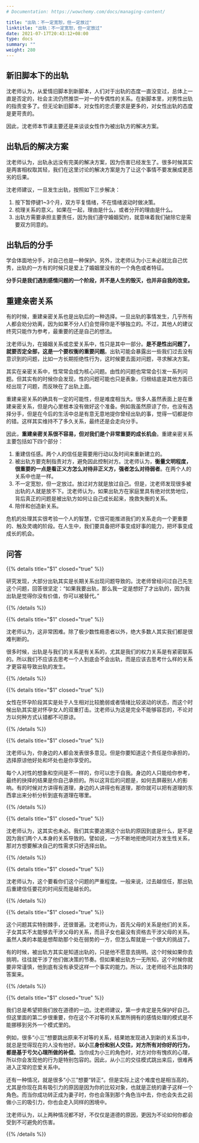 ```yaml
---
# Documentation: https://wowchemy.com/docs/managing-content/

title: "出轨：不一定宽恕，但一定放过"
linktitle: "出轨：不一定宽恕，但一定放过"
date: 2021-07-17T20:43:12+08:00
type: docs
summary: ""
weight: 280
---
```


<!--more-->

## 新旧脚本下的出轨

沈老师认为，从爱情旧脚本到新脚本，人们对于出轨的态度一直没变过，总体上一直是否定的，社会主流仍然推崇一对一的专偶性的关系。在新脚本里，对男性出轨的指责变多了。但无论新旧脚本，对女性的忠贞要求是更多的，对女性出轨的态度是更苛责的。

因此，沈老师本节课主要还是来谈谈女性作为被出轨方的解决方案。

## 出轨后的解决方案

沈老师认为，出轨永远没有完美的解决方案，因为伤害已经发生了。很多时候其实是两害相权取其轻，我们在这里讨论的解决方案是为了让这个事情不要发展成更恶劣的后果。

沈老师建议，一旦发生出轨，按照如下三步解决：

1. 按下暂停键1~3个月，双方平复情绪，不在情绪波动时做决策。
2. 梳理关系的意义。如果在一起，理由是什么，或者分开的理由是什么。
3. 出轨方需要承担主要责任，因为我们遵守婚姻契约，就意味着我们破除它是需要双方同意的。

## 出轨后的分手

学会体面地分手，对自己也是一种保护。另外，沈老师认为小三未必就比自己优秀，出轨的一方有的时候只是爱上了婚姻里没有的一个角色或者特征。

**分手只是我们遇到感情问题的一个阶段，并不是人生的毁灭，也并非自我的改变。**

## 重建亲密关系

有的时候，重建亲密关系也是出轨后的一种选择。一旦出轨的事情发生，几乎所有人都会劝分劝离，因为如果不分人们会觉得你是不够独立的。不过，其他人的建议终究只能作为参考，最重要的还是自己的想法。

沈老师认为，在婚姻关系或恋爱关系中，性只是其中一部分。**是不是性出问题了，就要否定全部，这是一个要权衡的重要问题**。出轨可能会暴露出一些我们过去没有意识到的问题，比如一方长期拒绝性行为，这时候要去面对问题，寻求解决方案。

其实在亲密关系中，性常常会成为核心问题。由性的问题也常常会引发一系列问题。但其实有的时候你会发现，性的问题可能也只是表象，归根结底是其他方面已经出现了问题，而反映在了出轨上面。

重建亲密关系的确具有一定的可能性，但是难度相当大。很多人虽然表面上是在重建亲密关系，但是内心里根本没有做好这个准备。例如我虽然原谅了你，也没有选择分手，但是在今后的生活中总是有意无意地提你曾经出轨的事，觉得一切都是你的错。这样其实维持不了多久关系，最终还是会走向分手。

因此，**重建亲密关系很不容易，但对我们是个非常重要的成长机会**。重建亲密关系主要包括如下四个部分：

1. 重建信任感。两个人的信任是需要用行动以及时间来重新建立的。
2. 被出轨方要克制指责对方，避免因此控制对方。沈老师认为，**衡量文明程度，很重要的一点是看正义方怎么对待非正义方，强者怎么对待弱者**。在两个人的关系中也是一样。
3. 不一定宽恕，但一定放过。放过对方就是放过自己。但是，沈老师发现很多被出轨的人就是放不下。沈老师认为，如果出轨方在家庭里具有绝对优势地位，背后真正的问题是被出轨方如何让自己成长起来，挽救失衡的关系。
4. 陪伴和创造新关系。

危机的处理其实很考验一个人的智慧，它很可能推进我们的关系走向一个更重要的、触及灵魂的阶段。在人生中，我们要具备把坏事变成好事的能力，把坏事变成成长的机会。

## 问答

{{% details title="$1" closed="true" %}}

研究发现，大部分出轨其实是长期关系出现问题导致的。沈老师曾经问过自己先生这个问题，回答很坚定：“如果我要出轨，那么我一定是想好了才出轨的，因为我出轨是觉得你没有价值，你可以被替代。”

{{% /details %}}

{{% details title="$1" closed="true" %}}

沈老师认为，这非常困难。除了极少数性瘾患者以外，绝大多数人其实我们都是很难判断的。

很多时候，出轨是与我们的关系是有关系的，尤其是我们的权力关系是有紧密联系的。所以我们不应该去思考一个人到底会不会出轨，而是应该去思考什么样的关系才更容易导致出轨的发生。

{{% /details %}}

{{% details title="$1" closed="true" %}}

女性在怀孕阶段其实是处于人生相对比较脆弱或者情绪比较波动的状态，而这个时候出轨其实是对怀孕女人的双重打击。沈老师认为这是完全不能够容忍的，不论对方以何种方式认错都不可原谅。

{{% /details %}}

{{% details title="$1" closed="true" %}}

沈老师认为，你身边的人都会发表很多意见。但是你要知道这个责任是你承担的，选择原谅他好处和坏处也是你享受的。

每个人对性的想象和空间是不一样的，你可以忠于自我。身边的人只能给你参考，最终的抉择的结果是你自己承担的。所以这背后的问题是，如何去屏蔽别人的影响。有的时候对方讲得有道理，身边的人讲得也有道理，那你就可以把有道理的东西拿出来分析分析到底有道理在哪里。

{{% /details %}}

{{% details title="$1" closed="true" %}}

沈老师认为，这其实也未必。我们其实要追溯这个出轨的原因到底是什么，是不是因为我们两个人本身的关系导致的。譬如说，一方不断地拒绝同对方发生性关系，那对方想要解决自己的性需求只好选择出轨。

{{% /details %}}

{{% details title="$1" closed="true" %}}

沈老师认为，这个要看你们这个问题的严重程度。一般来说，过去越信任，那出轨后重建信任要花的时间反而是越长的。

{{% /details %}}

{{% details title="$1" closed="true" %}}

这个问题其实特别棘手，还很普遍。沈老师认为，首先父母的关系是他们的关系，子女其实不太能够去干涉父母的关系，而且子女也最没有资格去干涉父母的关系。虽然人类的本能是想帮助那个处在弱势的一方，但怎么帮就是一个很大的挑战了。

有的时候，被出轨方其实是知道出轨的，只是他不愿意去挑明。这个时候如果你去挑明，往往就干涉了他们做决策的节奏。但如果被出轨方一无所知，这个时候你就要非常谨慎，他到底有没有承受这样一个事实的能力。所以，沈老师给不出具体的答案来。

{{% /details %}}

{{% details title="$1" closed="true" %}}

我们总是希望把我们放在道德的一边。沈老师建议，第一步肯定是先保护好自己。但这里面的第二步很重要，你在这个不对等的关系里所拥有的感情处理的模式是不能挪移到另外一个模式里的。

例如，很多“小三”想要跳出原来不对等的关系，结果她发现进入到新的关系当中，就总是觉得现在的人没有他好。**以小三身份和别人交往，对方所有对你好的行为，都是基于亏欠心理所做的补偿**。当你成为小三的角色时，对方对你有愧疚的心理，所以你会发现他的行为是特别包容的。因此，从小三的交往模式跳出来后，很难再进入正常的恋爱关系中。

还有一种情况，就是很多“小三”想要“转正”。但是实际上这个难度也是相当高的，尤其是你现在具有吸引力的原因是因为你的比较对象，也就是正统的妻子这样一个角色。而当你成功转正成为妻子时，你也会落到那个角色当中去，你也会失去之前做小三的吸引力，你也会走入同样的困境中。

沈老师认为，以上两种情况都不好，不仅仅是道德的原因，更因为不论如何你都会受到不可避免的伤害。

{{% /details %}}